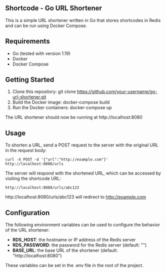 ## Shortcode - Go URL Shortener
This is a simple URL shortener written in Go that stores shortcodes in Redis and can be run using Docker Compose.

## Requirements
* Go (tested with version 1.19)
* Docker
* Docker Compose

## Getting Started
1. Clone this repository: git clone https://github.com/your-username/go-url-shortener.git
2. Build the Docker image: docker-compose build
3. Run the Docker containers: docker-compose up

The URL shortener should now be running at http://localhost:8080

## Usage
To shorten a URL, send a POST request to the server with the original URL in the request body:

```
curl -X POST -d '{"url":"http://example.com"}' http://localhost:8080/urls
```
The server will respond with the shortened URL, which can be accessed by visiting the shortcode URL:
```
http://localhost:8080/urls/abc123
```

http://localhost:8080/urls/abc123 will redirect to http://example.com

## Configuration
The following environment variables can be used to configure the behavior of the URL shortener:

* **RDS_HOST**: the hostname or IP address of the Redis server
* **RDS_PASSWORD**: the password for the Redis server (default: "")
* **BASE_URL**: the base URL of the shortener (default: "http://localhost:8080")

These variables can be set in the .env file in the root of the project.
